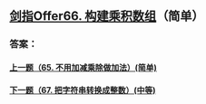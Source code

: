 ## [剑指Offer66. 构建乘积数组](https://leetcode-cn.com/problems/merge-two-sorted-lists/)（简单）





### 答案：



#### [上一题（65. 不用加减乘除做加法）(简单)](https://github.com/sdwwld/leetCode/blob/master/src/main/java/com/wld/java/offer/剑指Offer65.md)

#### [下一题（67. 把字符串转换成整数）(中等)](https://github.com/sdwwld/leetCode/blob/master/src/main/java/com/wld/java/offer/剑指Offer67.md)